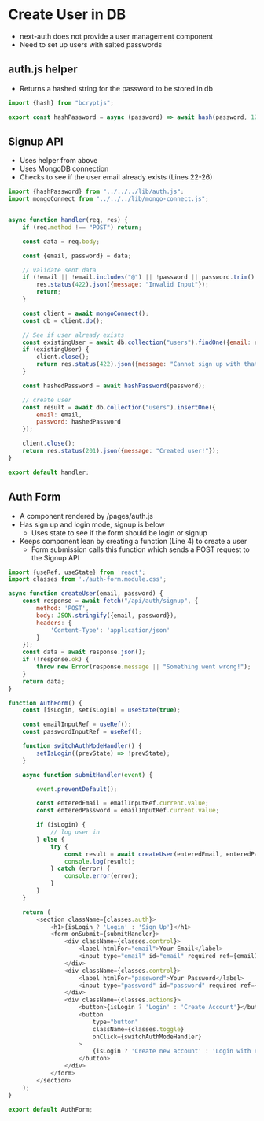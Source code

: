 # Create User in DB
- <span class="monospace">next-auth</span> does not provide a user management component
- Need to set up users with salted passwords

## auth.js helper
- Returns a hashed string for the password to be stored in db
```js
import {hash} from "bcryptjs";

export const hashPassword = async (password) => await hash(password, 12);
```

## Signup API
- Uses helper from above
- Uses MongoDB connection
- Checks to see if the user email already exists (Lines 22-26)
```js
import {hashPassword} from "../../../lib/auth.js";
import mongoConnect from "../../../lib/mongo-connect.js";


async function handler(req, res) {
    if (req.method !== "POST") return;

    const data = req.body;

    const {email, password} = data;

    // validate sent data
    if (!email || !email.includes("@") || !password || password.trim().length < 6) {
        res.status(422).json({message: "Invalid Input"});
        return;
    }

    const client = await mongoConnect();
    const db = client.db();

    // See if user already exists
    const existingUser = await db.collection("users").findOne({email: email});
    if (existingUser) {
        client.close();
        return res.status(422).json({message: "Cannot sign up with that user name"});
    }

    const hashedPassword = await hashPassword(password);

    // create user
    const result = await db.collection("users").insertOne({
        email: email,
        password: hashedPassword
    });

    client.close();
    return res.status(201).json({message: "Created user!"});
}

export default handler;
```

## Auth Form
- A component rendered by /pages/auth.js
- Has sign up and login mode, signup is below
    - Uses state to see if the form should be login or signup
- Keeps component lean by creating a function (Line 4) to create a user
    - Form submission calls this function which sends a POST request to the Signup API
```js
import {useRef, useState} from 'react';
import classes from './auth-form.module.css';

async function createUser(email, password) {
    const response = await fetch("/api/auth/signup", {
        method: 'POST',
        body: JSON.stringify({email, password}),
        headers: {
            'Content-Type': 'application/json'
        }
    });
    const data = await response.json();
    if (!response.ok) {
        throw new Error(response.message || "Something went wrong!");
    }
    return data;
}

function AuthForm() {
    const [isLogin, setIsLogin] = useState(true);

    const emailInputRef = useRef();
    const passwordInputRef = useRef();

    function switchAuthModeHandler() {
        setIsLogin((prevState) => !prevState);
    }

    async function submitHandler(event) {

        event.preventDefault();

        const enteredEmail = emailInputRef.current.value;
        const enteredPassword = emailInputRef.current.value;

        if (isLogin) {
            // log user in
        } else {
            try {
                const result = await createUser(enteredEmail, enteredPassword);
                console.log(result);
            } catch (error) {
                console.error(error);
            }
        }
    }

    return (
        <section className={classes.auth}>
            <h1>{isLogin ? 'Login' : 'Sign Up'}</h1>
            <form onSubmit={submitHandler}>
                <div className={classes.control}>
                    <label htmlFor="email">Your Email</label>
                    <input type="email" id="email" required ref={emailInputRef}/>
                </div>
                <div className={classes.control}>
                    <label htmlFor="password">Your Password</label>
                    <input type="password" id="password" required ref={passwordInputRef}/>
                </div>
                <div className={classes.actions}>
                    <button>{isLogin ? 'Login' : 'Create Account'}</button>
                    <button
                        type="button"
                        className={classes.toggle}
                        onClick={switchAuthModeHandler}
                    >
                        {isLogin ? 'Create new account' : 'Login with existing account'}
                    </button>
                </div>
            </form>
        </section>
    );
}

export default AuthForm;
```
